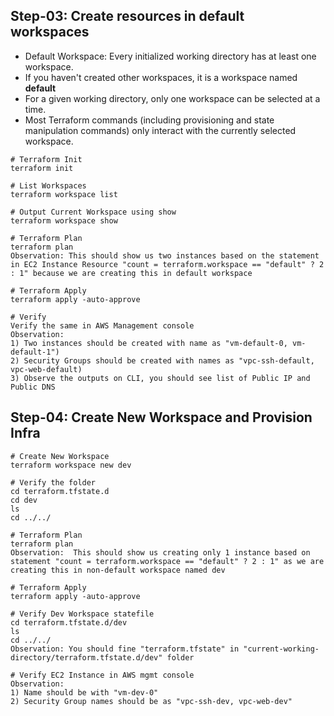 ## Step-03: Create resources in default workspaces
- Default Workspace: Every initialized working directory has at least one workspace. 
- If you haven't created other workspaces, it is a workspace named **default**
- For a given working directory, only one workspace can be selected at a time.
- Most Terraform commands (including provisioning and state manipulation commands) only interact with the currently selected workspace.
```t
# Terraform Init
terraform init 

# List Workspaces
terraform workspace list

# Output Current Workspace using show
terraform workspace show

# Terraform Plan
terraform plan
Observation: This should show us two instances based on the statement in EC2 Instance Resource "count = terraform.workspace == "default" ? 2 : 1" because we are creating this in default workspace

# Terraform Apply
terraform apply -auto-approve

# Verify
Verify the same in AWS Management console
Observation: 
1) Two instances should be created with name as "vm-default-0, vm-default-1")
2) Security Groups should be created with names as "vpc-ssh-default, vpc-web-default)
3) Observe the outputs on CLI, you should see list of Public IP and Public DNS 
```

## Step-04: Create New Workspace and Provision Infra 
```t
# Create New Workspace
terraform workspace new dev

# Verify the folder
cd terraform.tfstate.d 
cd dev
ls
cd ../../

# Terraform Plan
terraform plan
Observation:  This should show us creating only 1 instance based on statement "count = terraform.workspace == "default" ? 2 : 1" as we are creating this in non-default workspace named dev

# Terraform Apply
terraform apply -auto-approve

# Verify Dev Workspace statefile
cd terraform.tfstate.d/dev
ls
cd ../../
Observation: You should fine "terraform.tfstate" in "current-working-directory/terraform.tfstate.d/dev" folder

# Verify EC2 Instance in AWS mgmt console
Observation:
1) Name should be with "vm-dev-0"
2) Security Group names should be as "vpc-ssh-dev, vpc-web-dev"
```
